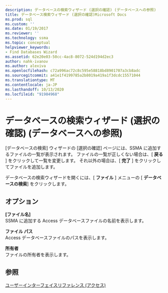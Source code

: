 ```yaml
---
description: データベースの検索ウィザード (選択の確認) (データベースへの参照)
title: データベース検索ウィザード (選択の確認)Microsoft Docs
ms.prod: sql
ms.custom: ''
ms.date: 01/19/2017
ms.reviewer: ''
ms.technology: ssma
ms.topic: conceptual
helpviewer_keywords:
- Find Databases Wizard
ms.assetid: 62e20e03-50cc-4ac8-8072-524d194d2ec3
author: nahk-ivanov
ms.author: alexiva
ms.openlocfilehash: c72a996ac72c8c595e58818bd8901707a3cb8adc
ms.sourcegitcommit: a41e1f4199785a2b8019a419a1f3dcdc15571044
ms.translationtype: MT
ms.contentlocale: ja-JP
ms.lasthandoff: 10/13/2020
ms.locfileid: "91984968"
---
```

# <a name="find-databases-wizard-verify-selection-accesstosql"></a>データベースの検索ウィザード (選択の確認) (データベースへの参照)
[データベースの検索] ウィザードの [選択の確認] ページには、SSMA に追加するファイルの一覧が表示されます。 ファイルの一覧が正しくない場合は、[ **戻る** ] をクリックして一覧を変更します。 それ以外の場合は、[ **完了** ] をクリックしてファイルを追加します。  
  
データベースの検索ウィザードを開くには、[ **ファイル** ] メニューの [ **データベースの検索**] をクリックします。  
  
## <a name="options"></a>オプション  
**[ファイル名]**  
SSMA に追加する Access データベースファイルの名前を表示します。  
  
**ファイル パス**  
Access データベースファイルのパスを表示します。  
  
**所有者**  
ファイルの所有者を表示します。  
  
## <a name="see-also"></a>参照  
[ユーザーインターフェイスリファレンス (アクセス)](./user-interface-reference-accesstosql.md)  
